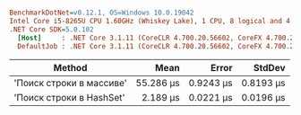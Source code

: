 ``` ini

BenchmarkDotNet=v0.12.1, OS=Windows 10.0.19042
Intel Core i5-8265U CPU 1.60GHz (Whiskey Lake), 1 CPU, 8 logical and 4 physical cores
.NET Core SDK=5.0.102
  [Host]     : .NET Core 3.1.11 (CoreCLR 4.700.20.56602, CoreFX 4.700.20.56604), X64 RyuJIT
  DefaultJob : .NET Core 3.1.11 (CoreCLR 4.700.20.56602, CoreFX 4.700.20.56604), X64 RyuJIT


```
|                   Method |      Mean |     Error |    StdDev |
|------------------------- |----------:|----------:|----------:|
| &#39;Поиск строки в массиве&#39; | 55.286 μs | 0.9243 μs | 0.8193 μs |
| &#39;Поиск строки в HashSet&#39; |  2.189 μs | 0.0221 μs | 0.0196 μs |
